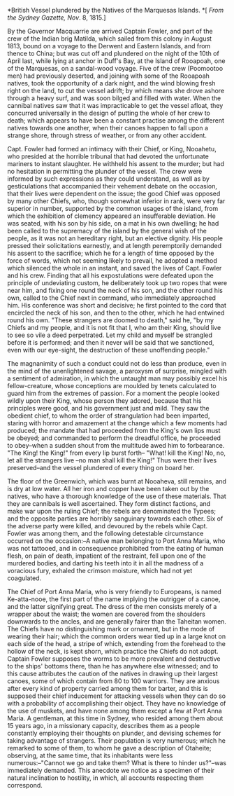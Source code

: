 *British Vessel plundered by the Natives of the Marquesas Islands.  *[ *From the Sydney Gazette, Nov*. 8, 1815.]By the Governor Macquarrie are arrived Captain Fowler, and part of the crew of the Indian brig Matilda, which sailed from this colony in August 1813, bound on a voyage to the Derwent and Eastern Islands, and from thence to China; but was cut off and plundered on the night of the 10th of April last, while lying at anchor in Duff's Bay, at the Island of Rooapoah, one of the Marquesas, on a sandal-wood voyage. Five of the crew (Poomootoo men) had previously deserted, and joining with some of the Rooapoah natives, took the opportunity of a dark night, and the wind blowing fresh right on the land, to cut the vessel adrift; by which means she drove ashore through a heavy surf, and was soon bilged and filled with water. When the cannibal natives saw that it was impracticable to get the vessel afloat, they concurred universally in the design of putting the whole of her crew to death; which appears to have been a constant practise among the different natives towards one another, when their canoes happen to fall upon a strange shore, through stress of weather, or from any other accident.Capt. Fowler had formed an intimacy with their Chief, or King, Nooahetu, who presided at the horrible tribunal that had devoted the unfortunate mariners to instant slaughter. He withheld his assent to the murder; but had no hesitation in permitting the plunder of the vessel. The crew were informed by such expressions as they could understand, as well as by gesticulations that accompanied their vehement debate on the occasion, that their lives were dependent on the issue; the good Chief was opposed by many other Chiefs, who, though somewhat inferior in rank, were very far superior in number, supported by the common usages of the island, from which the exhibition of clemency appeared an insufferable deviation. He was seated, with his son by his side, on a mat in his own dwelling; he had been called to the supremacy of the island by the general wish of the people, as it was not an hereditary right, but an elective dignity. His people pressed their solicitations earnestly, and at length peremptorily demanded his assent to the sacrifice; which he for a length of time opposed by the force of words, which not seeming likely to prevail, he adopted a method which silenced the whole in an instant, and saved the lives of Capt. Fowler and his crew. Finding that all his expostulations were defeated upon the principle of undeviating custom, he deliberately took up two ropes that were near him, and fixing one round the neck of his son, and the other round his own, called to the Chief next in command, who immediately approached him. His conference was short and decisive; he first pointed to the cord that encircled the neck of his son, and then to the other, which he had entwined round his own. "These strangers are doomed to death," said he, "by my Chiefs and my people, and it is not fit that I, who am their King, should live to see so vile a deed perpetrated. Let my child and myself be strangled before it is performed; and then it never will be said that we sanctioned, even with our eye-sight, the destruction of these unoffending people."The magnanimity of such a conduct could not do less than produce, even in the mind of the unenlightened savage, a paroxysm of surprise, mingled with a sentiment of admiration, in which the untaught man may possibly excel his fellow-creature, whose conceptions are moulded by tenets calculated to guard him from the extremes of passion. For a moment the people looked wildly upon their King, whose person they adored, because that his principles were good, and his government just and mild. They saw the obedient chief, to whom the order of strangulation had been imparted, staring with horror and amazement at the change which a few moments had produced; the mandate that had proceeded from the King's own lips must be obeyed; and commanded to perform the dreadful office, he proceeded to obey–when a sudden shout from the multitude awed him to forbearance. "The King! the King!" from every lip burst forth– "What! kill the King! No, no, let all the strangers live –no man shall kill the King!" Thus were their lives preserved–and the vessel plundered of every thing on board her.The floor of the Greenwich, which was burnt at Nooaheva, still remains, and is dry at low water. All her iron and copper have been taken out by the natives, who have a thorough knowledge of the use of these materials. That they are cannibals is well ascertained. They form distinct factions, and make war upon the ruling Chief; the rebels are denominated the Typees; and the opposite parties are horribly sanguinary towards each other. Six of the adverse party were killed, and devoured by the rebels while Capt. Fowler was among them, and the following detestable circumstance occurred on the occasion:–A native man belonging to Port Anna Maria, who was not tattooed, and in consequence prohibited from the eating of human flesh, on pain of death, impatient of the restraint, fell upon one of the murdered bodies, and darting his teeth into it in all the madness of a voracious fury, exhaled the crimson moisture, which had not yet coagulated.The Chief of Port Anna Maria, who is very friendly to Europeans, is named Ke-atta-nooe, the first part of the name implying the outrigger of a canoe, and the latter signifying great. The dress of the men consists merely of a wrapper about the waist; the women are covered from the shoulders downwards to the ancles, and are generally fairer than the Taheitan women. The Chiefs have no distinguishing mark or ornament, but in the mode of wearing their hair; which the common orders wear tied up in a large knot on each side of the head, a stripe of which, extending from the forehead to the hollow of the neck, is kept shorn, which practice the Chiefs do not adopt. Captain Fowler supposes the worms to be more prevalent and destructive to the ships' bottoms there, than he has anywhere else witnessed; and to this cause attributes the caution of the natives in drawing up their largest canoes, some of which contain from 80 to 100 warriors. They are anxious after every kind of property carried among them for barter, and this is supposed their chief inducement for attacking vessels when they can do so with a probability of accomplishing their object. They have no knowledge of the use of muskets, and have none among them except a few at Port Anna Maria. A gentleman, at this time in Sydney, who resided among them about 15 years ago, in a missionary capacity, describes them as a people constantly employing their thoughts on plunder, and devising schemes for taking advantage of strangers. Their population is very numerous; which he remarked to some of them, to whom he gave a description of Otaheite; observing, at the same time, that its inhabitants were less numerous:–"Cannot we go and take them? What is there to hinder us?"–was immediately demanded. This anecdote we notice as a specimen of their natural inclination to hostility, in which, all accounts respecting them correspond.